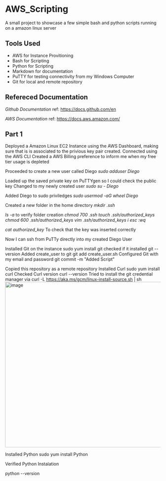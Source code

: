 # AWS_Scripting
A small project to showcase a few simple bash and python scripts running on a amazon linux server

## Tools Used
* AWS for Instance Provitioning
* Bash for Scripting
* Python for Scripting
* Markdown for documentation
* PuTTY for testing connectivity from my Windows Computer
* Git for local and remote repository

## Refereced Documentation
*Github Documentation* ref: https://docs.github.com/en


*AWS Documentation* ref: https://docs.aws.amazon.com/

## Part 1
Deployed a Amazon Linux EC2 Instance using the AWS Dashboard, making sure that is is associated to the privious key pair created. Connected using the AWS CLI
Created a AWS Billing preference to inform me when my free tier usage is depleted


Proceeded to create a new user called Diego
*sudo adduser Diego*


Loaded up the saved private key on PuTTYgen so I could check the public key
Changed to my newly created user
*sudo su - Diego*


Added Diego to sudo priviledges
*sudo usermod -aG wheel Diego*


Created a new folder in the home directory *mkdir .ssh*


*ls -a* to verify folder creation
*chmod 700 .ssh* 
*touch .ssh/authorized_keys*
*chmod 600 .ssh/authorized_keys*
*vim .ssh/authorized_keys*
*i*
*esc*
*:wq*


*cat authorized_key* To check that the key was inserted correctly


Now I can ssh from PuTTy directly into my created Diego User


Installed Git on the instance
sudo yum install git
checked if it installed git --version
Added create_user to git 
git add create_user.sh
Configured Git with my email and password
git commit -m "Added Script"



Copied this repository as a remote repository
Installed Curl 
sudo yum install curl
Checked Curl version
curl --version
Tried to install the git credential manager via
curl -L https://aka.ms/gcm/linux-install-source.sh | sh
<img width="536" alt="image" src="https://github.com/diexban/AWS_Scripting_App_Project/assets/166546790/cf546bbd-c7d8-4b05-97a9-cbef6b9c310c">


Installed Python
sudo yum install Python

Verified Python Instalation

python --version





